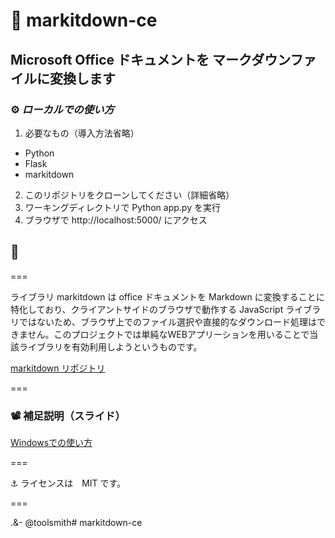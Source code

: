 # 📂 markitdown-ce

## Microsoft Office ドキュメントを マークダウンファイルに変換します

### ⚙️ *ローカルでの使い方*

1. 必要なもの（導入方法省略）
- Python
- Flask
- markitdown  
  
2. このリポジトリをクローンしてください（詳細省略）
3. ワーキングディレクトリで Python app.py を実行
4. ブラウザで http://localhost:5000/ にアクセス

## 🚀

===

ライブラリ markitdown は office ドキュメントを Markdown に変換することに特化しており、クライアントサイドのブラウザで動作する JavaScript ライブラリではないため、ブラウザ上でのファイル選択や直接的なダウンロード処理はできません。このプロジェクトでは単純なWEBアプリーションを用いることで当該ライブラリを有効利用しようというものです。

[markitdown リポジトリ](https://github.com/microsoft/markitdown)

===

### 📽️ 補足説明（スライド）


[Windowsでの使い方](https://docs.google.com/presentation/d/1Pz1-PwoHFne8_V4mQUMmvZhKjJ5AxSDNuJMUWfUsEqU/edit?usp=sharing)


===

⚓️ ライセンスは　MIT です。

===

.&- @toolsmith# markitdown-ce

